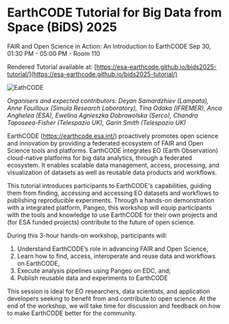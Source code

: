# EarthCODE Tutorial for Big Data from Space (BiDS) 2025

FAIR and Open Science in Action: An Introduction to EarthCODE
Sep 30, 01:30 PM - 05:00 PM - Room 110

Rendered Tutorial available at: [https://esa-earthcode.github.io/bids2025-tutorial/](https://esa-earthcode.github.io/bids2025-tutorial/)

![EathCODE](https://esa-earthcode.github.io/documentation/img/EarthCODE_kv_transparent.png)

*Organisers and expected contributors: Deyan Samardzhiev (Lampata), Anne Fouilloux (Simula Research Laboratory), Tina Odaka (IFREMER), Anca Anghelea (ESA), Ewelina Agnieszka Dobrowolska (Serco), Chandra Taposeea-Fisher (Telespazio UK), Garin Smith (Telespazio UK)*

EarthCODE (https://earthcode.esa.int/) proactively promotes open science and innovation by providing a federated ecosystem of FAIR and Open Science tools and platforms. EarthCODE integrates EO (Earth Observation) cloud-native platforms for big data analytics, through a federated ecosystem. It enables scalable data management, access, processing, and visualization of datasets as well as reusable data products and workflows.

This tutorial introduces participants to EarthCODE's capabilities, guiding them from finding, accessing and accessing EO datasets and workflows to publishing reproducible experiments. Through a hands-on demonstration with a integrated platform, Pangeo, this workshop will equip participants with the tools and knowledge to use EarthCODE for their own projects and (for ESA funded projects) contribute to the future of open science.

During this 3-hour hands-on workshop, participants will:
1. Understand EarthCODE’s role in advancing FAIR and Open Science,
2. Learn how to find, access, interoperate and reuse data and workflows on EarthCODE,
3. Execute analysis pipelines using Pangeo on EDC, and;
4. Publish reusable data and experiments to EarthCODE

This session is ideal for EO researchers, data scientists, and application developers seeking to benefit from and contribute to open science. At the end of the workshop, we will take time for discussion and feedback on how to make EarthCODE better for the community.

